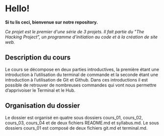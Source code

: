 # Hello!

**Si tu lis ceci, bienvenue sur notre repository.**

*Ce projet est le premier d'une série de 3 projets. Il fait partie du "The Hacking Project", un programme d'initiation au code et à la création de site web.*


## Description du cours

Le cours se décompose en deux parties introductives, la première étant une introduction à l’utilisation du terminal de commande et la seconde étant une introduction à l’utilisation de Git et Github. Dans ces introductions il est possible de retrouver de nombreuses commandes qui vont nous permettre d’apprivoiser le Terminal et le Hub.

## Organisation du dossier 

Le dossier est organisé en quatre sous dossiers cours_01, cours_02, cours_03, cours_04 et de deux fichiers README.md et syllabus.md. Le sous dossiers cours_01 est composé de deux fichiers git.md et terminal.md.
